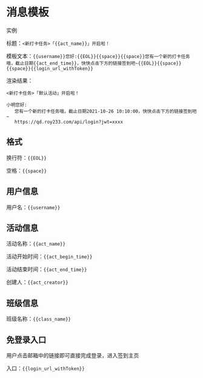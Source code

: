 # 消息模板

实例

标题：`<新打卡任务>「{{act_name}}」开启啦！`

模板文本：`{{username}}您好:{{EOL}}{{space}}{{space}}您有一个新的打卡任务哦，截止日期{{act_end_time}}，快快点击下方的链接签到吧~{{EOL}}{{space}}{{space}}{{login_url_withToken}}`

渲染结果：

```
<新打卡任务>「默认活动」开启啦！
```

```
小明您好:
   您有一个新的打卡任务哦，截止日期2021-10-26 10:10:00，快快点击下方的链接签到吧~
   https://qd.roy233.com/api/login?jwt=xxxx
```



## 格式

换行符：`{{EOL}}`

空格：`{{space}}`



## 用户信息

用户名：`{{username}}`



## 活动信息

活动名称：`{{act_name}}`

活动开始时间：`{{act_begin_time}}`

活动结束时间：`{{act_end_time}}`

创建人：`{{act_creator}}`



## 班级信息

班级名称：`{{class_name}}`



## 免登录入口

用户点击邮箱中的链接即可直接完成登录，进入签到主页

入口：`{{login_url_withToken}}`
